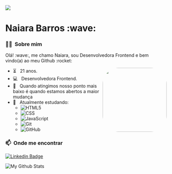 ![](https://komarev.com/ghpvc/?username=NaiBarros&color=006bed)

<h1>
  <span>Naiara Barros :wave:</span>
</h1>

<h3> 🦸‍♂️ &nbsp;Sobre mim </h3>

<p>Olá! :wave:, me chamo Naiara, sou Desenvolvedora Frontend e bem vindo(a) ao meu Github :rocket: </p>
<img align="right" height="200" style="border-radius:50px;" src="https://media3.giphy.com/media/13HBDT4QSTpveU/giphy.gif?cid=ecf05e47cuwcd9lfcpqixu2i8ye58oc1lnyhbqxih3vw876w&rid=giphy.gif&ct=g" />

- ⏳ &nbsp; 21 anos.
- 💻 &nbsp; Desenvolvedora Frontend.
- :thinking: &nbsp; Quando atingimos nosso ponto mais baixo é quando estamos abertos a maior mudança
- :book: &nbsp; Atualmente estudando:
  - ![HTML5](https://img.shields.io/badge/HTML5-E34F26?style=for-the-badge&logo=html5&logoColor=white)
  - ![CSS](https://img.shields.io/badge/CSS3-1572B6?style=for-the-badge&logo=css3&logoColor=white)
  - ![JavaScript](https://img.shields.io/badge/JavaScript-323330?style=for-the-badge&logo=javascript&logoColor=F7DF1E)
  - ![Git](https://img.shields.io/badge/Git-F05032?style=for-the-badge&logo=git&logoColor=white)
  - ![GitHub](https://img.shields.io/badge/GitHub-100000?style=for-the-badge&logo=github&logoColor=white)

### 📫&nbsp; Onde me encontrar

[![Linkedin Badge](https://img.shields.io/badge/-Linkedin-blue?style=for-the-badge&logo=Linkedin&logoColor=white&link=https://www.linkedin.com/in/naiara-b-barros/)](https://www.linkedin.com/in/naiara-b-barros/)

<img align="center" src="https://github-readme-stats.vercel.app/api/top-langs/?username=naibarros&layout=compact&theme=radical" alt="My Github Stats">
